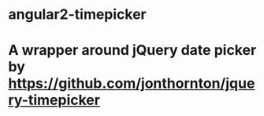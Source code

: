 # angular2-timepicker

# A wrapper around jQuery date picker by https://github.com/jonthornton/jquery-timepicker
